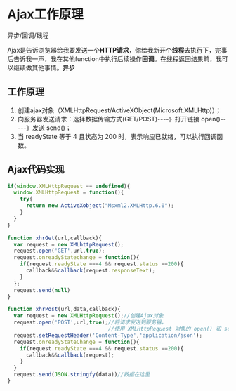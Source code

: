 
# Ajax工作原理

异步/回调/线程

Ajax是告诉浏览器给我要发送一个**HTTP请求**，你给我新开个**线程**去执行下，完事后告诉我一声，我在其他function中执行后续操作**回调**。在线程返回结果前，我可以继续做其他事情。**异步**

## 工作原理

1. 创建ajax对象（XMLHttpRequest/ActiveXObject(Microsoft.XMLHttp)）；
2. 向服务器发送请求：选择数据传输方式(GET/POST)----》打开链接 open()-----》发送 send()；
3. 当 readyState 等于 4 且状态为 200 时，表示响应已就绪，可以执行回调函数。

## Ajax代码实现

```js
if(window.XMLHttpRequest == undefined){
  window.XMLHttpRequest = function(){
    try{
      return new ActiveXobject("Msxml2.XMLHttp.6.0");
    }
  }
}

function xhrGet(url,callback){
  var request = new XMLhttpRequest();
  request.open('GET',url,true);
  request.onreadyStatechange = function(){
    if(request.readyState ===4 && request.status ==200){
      callback&&callback(request.responseText);
    }
  };
  request.send(null)
}

function xhrPost(url,data,callback){
  var request = new XMLHttpRequest();//创建Ajax对象
  request.open('POST',url,true);//将请求发送到服务器，
                                //使用 XMLHttpRequest 对象的 open() 和 send() 方法
  request.setRequestHeader('Content-Type','application/json');
  request.onreadyStateChange = function(){
    if(request.readyState ===4 && request.status ==200){
      callback&&callback(request);
    }
  }
  request.send(JSON.stringfy(data))//数据在这里
}
```
